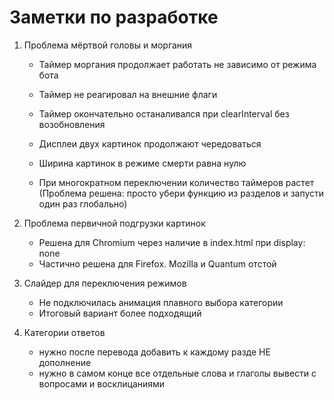 
# Заметки по разработке

1. Проблема мёртвой головы и моргания
	- Таймер моргания продолжает работать не зависимо от режима бота
	- Таймер не реагировал на внешние флаги
	- Таймер окончательно останаливался при clearInterval без возобновления

	- Дисплеи двух картинок продолжают чередоваться
	- Ширина картинок в режиме смерти равна нулю
	- При многократном переключении количество таймеров растет
	(Проблема решена: просто убери функцию из разделов и запусти один раз 	глобально)

2. Проблема первичной подгрузки картинок
	- Решена для Chromium через наличие в index.html при display: none
	- Частично решена для Firefox. Mozilla и Quantum отстой

3. Слайдер для переключения режимов
	- Не подключилась анимация плавного выбора категории
	- Итоговый вариант более подходящий	

4. Категории ответов
	- нужно после перевода добавить к каждому разде НЕ дополнение
	- нужно в самом конце все отдельные слова и глаголы вывести с вопросами и восклицаниями	